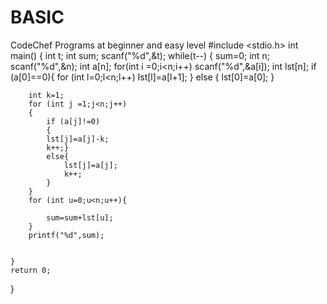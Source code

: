 # BASIC
CodeChef Programs at beginner and easy level
#include <stdio.h>
int main()
{
    int t;
    int sum;
    scanf("%d",&t);
    while(t--)
    {
        sum=0;
        int n;
        scanf("%d",&n);
        int a[n];
        for(int i =0;i<n;i++)
        scanf("%d",&a[i]);
        int lst[n];
        if (a[0]==0){
            for (int l=0;l<n;l++)
            lst[l]=a[l+1];
        }
        else
        {
            lst[0]=a[0];
        }
        
        int k=1;
        for (int j =1;j<n;j++)
        {
            if (a[j]!=0)
            {
            lst[j]=a[j]-k;
            k++;}
            else{
                lst[j]=a[j];
                k++;
            }
        }
        for (int u=0;u<n;u++){
            
            sum=sum+lst[u];
        }
        printf("%d",sum);
    
        
    }
    return 0;
}
